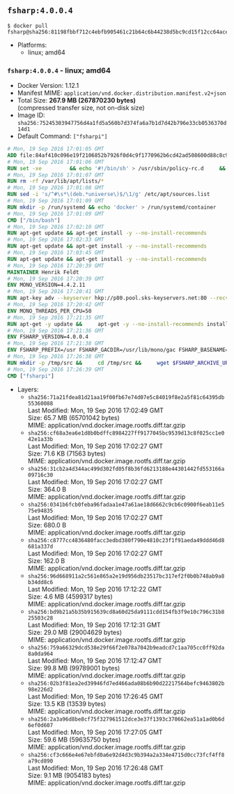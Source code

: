 ## `fsharp:4.0.0.4`

```console
$ docker pull fsharp@sha256:81198fbbf712c4ebfb905461c21b64c6b44238d5bc9cd15f12cc64acedd497c2
```

-	Platforms:
	-	linux; amd64

### `fsharp:4.0.0.4` - linux; amd64

-	Docker Version: 1.12.1
-	Manifest MIME: `application/vnd.docker.distribution.manifest.v2+json`
-	Total Size: **267.9 MB (267870230 bytes)**  
	(compressed transfer size, not on-disk size)
-	Image ID: `sha256:75245303947756d4a1fd5a560b7d374fa6a7b1d7d42b796e33cb0536370d14d1`
-	Default Command: `["fsharpi"]`

```dockerfile
# Mon, 19 Sep 2016 17:01:05 GMT
ADD file:84af410c096e19f2106852b7926f0d4c9f1770962b6cd42ad508600d88c8c975 in / 
# Mon, 19 Sep 2016 17:01:06 GMT
RUN set -xe 		&& echo '#!/bin/sh' > /usr/sbin/policy-rc.d 	&& echo 'exit 101' >> /usr/sbin/policy-rc.d 	&& chmod +x /usr/sbin/policy-rc.d 		&& dpkg-divert --local --rename --add /sbin/initctl 	&& cp -a /usr/sbin/policy-rc.d /sbin/initctl 	&& sed -i 's/^exit.*/exit 0/' /sbin/initctl 		&& echo 'force-unsafe-io' > /etc/dpkg/dpkg.cfg.d/docker-apt-speedup 		&& echo 'DPkg::Post-Invoke { "rm -f /var/cache/apt/archives/*.deb /var/cache/apt/archives/partial/*.deb /var/cache/apt/*.bin || true"; };' > /etc/apt/apt.conf.d/docker-clean 	&& echo 'APT::Update::Post-Invoke { "rm -f /var/cache/apt/archives/*.deb /var/cache/apt/archives/partial/*.deb /var/cache/apt/*.bin || true"; };' >> /etc/apt/apt.conf.d/docker-clean 	&& echo 'Dir::Cache::pkgcache ""; Dir::Cache::srcpkgcache "";' >> /etc/apt/apt.conf.d/docker-clean 		&& echo 'Acquire::Languages "none";' > /etc/apt/apt.conf.d/docker-no-languages 		&& echo 'Acquire::GzipIndexes "true"; Acquire::CompressionTypes::Order:: "gz";' > /etc/apt/apt.conf.d/docker-gzip-indexes 		&& echo 'Apt::AutoRemove::SuggestsImportant "false";' > /etc/apt/apt.conf.d/docker-autoremove-suggests
# Mon, 19 Sep 2016 17:01:07 GMT
RUN rm -rf /var/lib/apt/lists/*
# Mon, 19 Sep 2016 17:01:08 GMT
RUN sed -i 's/^#\s*\(deb.*universe\)$/\1/g' /etc/apt/sources.list
# Mon, 19 Sep 2016 17:01:09 GMT
RUN mkdir -p /run/systemd && echo 'docker' > /run/systemd/container
# Mon, 19 Sep 2016 17:01:09 GMT
CMD ["/bin/bash"]
# Mon, 19 Sep 2016 17:02:10 GMT
RUN apt-get update && apt-get install -y --no-install-recommends 		ca-certificates 		curl 		wget 	&& rm -rf /var/lib/apt/lists/*
# Mon, 19 Sep 2016 17:02:33 GMT
RUN apt-get update && apt-get install -y --no-install-recommends 		bzr 		git 		mercurial 		openssh-client 		subversion 				procps 	&& rm -rf /var/lib/apt/lists/*
# Mon, 19 Sep 2016 17:03:45 GMT
RUN apt-get update && apt-get install -y --no-install-recommends 		autoconf 		automake 		bzip2 		file 		g++ 		gcc 		imagemagick 		libbz2-dev 		libc6-dev 		libcurl4-openssl-dev 		libdb-dev 		libevent-dev 		libffi-dev 		libgeoip-dev 		libglib2.0-dev 		libjpeg-dev 		libkrb5-dev 		liblzma-dev 		libmagickcore-dev 		libmagickwand-dev 		libmysqlclient-dev 		libncurses-dev 		libpng-dev 		libpq-dev 		libreadline-dev 		libsqlite3-dev 		libssl-dev 		libtool 		libwebp-dev 		libxml2-dev 		libxslt-dev 		libyaml-dev 		make 		patch 		xz-utils 		zlib1g-dev 	&& rm -rf /var/lib/apt/lists/*
# Mon, 19 Sep 2016 17:20:39 GMT
MAINTAINER Henrik Feldt
# Mon, 19 Sep 2016 17:20:39 GMT
ENV MONO_VERSION=4.4.2.11
# Mon, 19 Sep 2016 17:20:41 GMT
RUN apt-key adv --keyserver hkp://p80.pool.sks-keyservers.net:80 --recv-keys 3FA7E0328081BFF6A14DA29AA6A19B38D3D831EF &&     echo "deb http://download.mono-project.com/repo/debian wheezy/snapshots/$MONO_VERSION main" > /etc/apt/sources.list.d/mono-xamarin.list
# Mon, 19 Sep 2016 17:20:42 GMT
ENV MONO_THREADS_PER_CPU=50
# Mon, 19 Sep 2016 17:21:35 GMT
RUN apt-get -y update &&     apt-get -y --no-install-recommends install nuget mono-devel ca-certificates-mono &&     rm -rf /var/lib/apt/lists/*
# Mon, 19 Sep 2016 17:21:36 GMT
ENV FSHARP_VERSION=4.0.0.4
# Mon, 19 Sep 2016 17:21:38 GMT
ENV FSHARP_PREFIX=/usr FSHARP_GACDIR=/usr/lib/mono/gac FSHARP_BASENAME=fsharp-4.0.0.4 FSHARP_ARCHIVE=4.0.0.4.tar.gz FSHARP_ARCHIVE_URL=https://github.com/fsharp/fsharp/archive/4.0.0.4.tar.gz
# Mon, 19 Sep 2016 17:26:38 GMT
RUN mkdir -p /tmp/src &&     cd /tmp/src &&     wget $FSHARP_ARCHIVE_URL &&     tar xf $FSHARP_ARCHIVE &&     cd $FSHARP_BASENAME &&     ./autogen.sh --prefix=$FSHARP_PREFIX --with-gacdir=$FSHARP_GACDIR &&     make &&     make install &&     cd ~ &&     rm -rf /tmp/src
# Mon, 19 Sep 2016 17:26:39 GMT
CMD ["fsharpi"]
```

-	Layers:
	-	`sha256:71a21fdea81d21aa19f00fb67e74d07e5c84019f8e2a5f81c64395db55360088`  
		Last Modified: Mon, 19 Sep 2016 17:02:49 GMT  
		Size: 65.7 MB (65701042 bytes)  
		MIME: application/vnd.docker.image.rootfs.diff.tar.gzip
	-	`sha256:cf68a3ea6e1d8b0bdffc8984227ff9177045bc9539d13c8f025cc1e042e1a33b`  
		Last Modified: Mon, 19 Sep 2016 17:02:27 GMT  
		Size: 71.6 KB (71563 bytes)  
		MIME: application/vnd.docker.image.rootfs.diff.tar.gzip
	-	`sha256:31cb2a4d344ac499d302fd05f8b36fd6213188e44301442fd553166a09716c30`  
		Last Modified: Mon, 19 Sep 2016 17:02:27 GMT  
		Size: 364.0 B  
		MIME: application/vnd.docker.image.rootfs.diff.tar.gzip
	-	`sha256:0341b6fcb0feba96fadaa1e47a61ae18d6662c9cb6c0900f6eab11e575e94835`  
		Last Modified: Mon, 19 Sep 2016 17:02:27 GMT  
		Size: 680.0 B  
		MIME: application/vnd.docker.image.rootfs.diff.tar.gzip
	-	`sha256:c8777cc4836480facc3edbd380f790e4810c23f1f91aeda49ddd46d8681a337d`  
		Last Modified: Mon, 19 Sep 2016 17:02:27 GMT  
		Size: 162.0 B  
		MIME: application/vnd.docker.image.rootfs.diff.tar.gzip
	-	`sha256:96d668911a2c561e865a2e19d956db23517bc317ef2f0b0b748ab9a8b34dd8c6`  
		Last Modified: Mon, 19 Sep 2016 17:12:22 GMT  
		Size: 4.6 MB (4599317 bytes)  
		MIME: application/vnd.docker.image.rootfs.diff.tar.gzip
	-	`sha256:bd9b21a5b35b915639cd8a60d25da9111cdd154fb3f9e10c796c31b825503c28`  
		Last Modified: Mon, 19 Sep 2016 17:12:31 GMT  
		Size: 29.0 MB (29004629 bytes)  
		MIME: application/vnd.docker.image.rootfs.diff.tar.gzip
	-	`sha256:759a66329dcd538e29f66f2e078a7042b9eadcd7c1aa705cc0ff92da8a0da964`  
		Last Modified: Mon, 19 Sep 2016 17:12:47 GMT  
		Size: 99.8 MB (99789001 bytes)  
		MIME: application/vnd.docker.image.rootfs.diff.tar.gzip
	-	`sha256:02b3f81ea2ed39946fd7ed466ada08b6b90d22217564befc9463802b98e226d2`  
		Last Modified: Mon, 19 Sep 2016 17:26:45 GMT  
		Size: 13.5 KB (13539 bytes)  
		MIME: application/vnd.docker.image.rootfs.diff.tar.gzip
	-	`sha256:2a3a96d8be8cf75f327961512dce3e37f1393c370662ea51a1ad0b6d6ef0d607`  
		Last Modified: Mon, 19 Sep 2016 17:27:05 GMT  
		Size: 59.6 MB (59635750 bytes)  
		MIME: application/vnd.docker.image.rootfs.diff.tar.gzip
	-	`sha256:cf3c666e4e67ebfd0a6e92d4d3c9b394a2a334e4715d0cc73fcf4ff8a79cd890`  
		Last Modified: Mon, 19 Sep 2016 17:26:48 GMT  
		Size: 9.1 MB (9054183 bytes)  
		MIME: application/vnd.docker.image.rootfs.diff.tar.gzip
